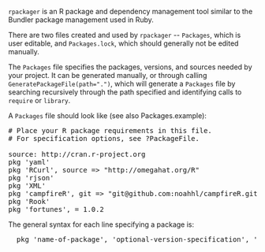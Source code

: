 <code>rpackager</code> is an R package and dependency management tool similar to the Bundler package management used in Ruby.

There are two files created and used by <code>rpackager</code> -- <code>Packages</code>, which is user editable, and <code>Packages.lock</code>, which should generally not be edited manually.

The <code>Packages</code> file specifies the packages, versions, and sources needed by your project. It can be generated manually, or through calling <code>GeneratePackageFile(path=".")</code>, which will generate a <code>Packages</code> file by searching recursively through the path specified and identifying calls to <code>require</code> or <code>library</code>.

A <code>Packages</code> file should look like (see also Packages.example):

<pre>
# Place your R package requirements in this file.
# For specification options, see ?PackageFile.

source: http://cran.r-project.org
pkg 'yaml'
pkg 'RCurl', source => "http://omegahat.org/R"
pkg 'rjson'
pkg 'XML'
pkg 'campfireR', git => "git@github.com:noahhl/campfireR.git"
pkg 'Rook'
pkg 'fortunes', = 1.0.2
</pre>

The general syntax for each line specifying a package is:
<pre>
  pkg 'name-of-package', 'optional-version-specification', 'source-other-than-default-repository'
</pre>


